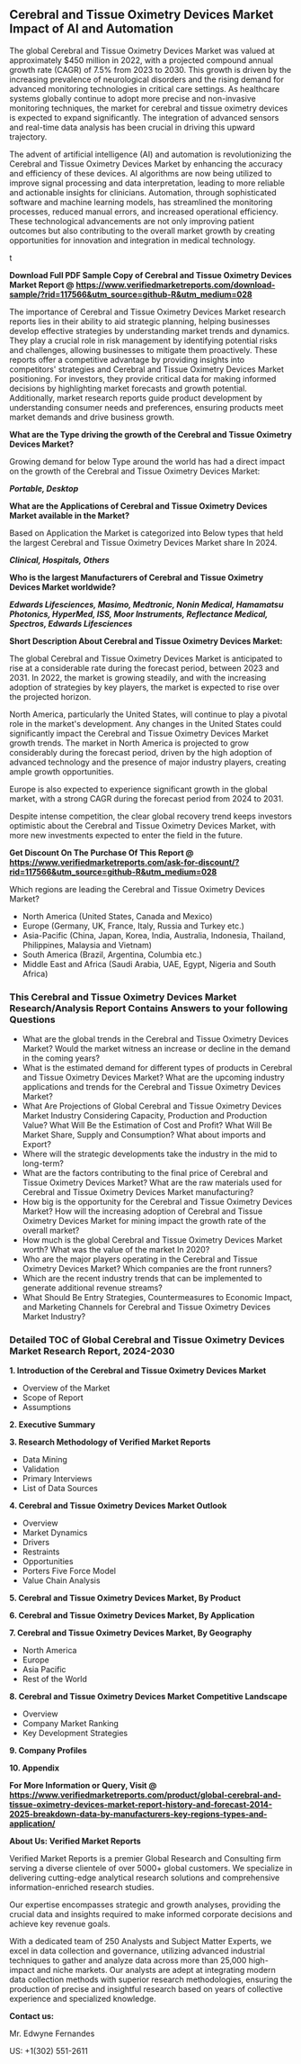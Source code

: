 <h2>Cerebral and Tissue Oximetry Devices Market Impact of AI and Automation</h2><p>The global Cerebral and Tissue Oximetry Devices Market was valued at approximately $450 million in 2022, with a projected compound annual growth rate (CAGR) of 7.5% from 2023 to 2030. This growth is driven by the increasing prevalence of neurological disorders and the rising demand for advanced monitoring technologies in critical care settings. As healthcare systems globally continue to adopt more precise and non-invasive monitoring techniques, the market for cerebral and tissue oximetry devices is expected to expand significantly. The integration of advanced sensors and real-time data analysis has been crucial in driving this upward trajectory.</p><p>The advent of artificial intelligence (AI) and automation is revolutionizing the Cerebral and Tissue Oximetry Devices Market by enhancing the accuracy and efficiency of these devices. AI algorithms are now being utilized to improve signal processing and data interpretation, leading to more reliable and actionable insights for clinicians. Automation, through sophisticated software and machine learning models, has streamlined the monitoring processes, reduced manual errors, and increased operational efficiency. These technological advancements are not only improving patient outcomes but also contributing to the overall market growth by creating opportunities for innovation and integration in medical technology.</p>t</p><p id="" class=""><strong>Download Full PDF Sample Copy of Cerebral and Tissue Oximetry Devices Market Report @ <a href="https://www.verifiedmarketreports.com/download-sample/?rid=117566&utm_source=github-R&utm_medium=028" target="_blank">https://www.verifiedmarketreports.com/download-sample/?rid=117566&utm_source=github-R&utm_medium=028</a></strong></p><p>The importance of&nbsp;Cerebral and Tissue Oximetry Devices Market research reports lies in their ability to aid strategic planning, helping businesses develop effective strategies by understanding market trends and dynamics. They play a crucial role in risk management by identifying potential risks and challenges, allowing businesses to mitigate them proactively. These reports offer a competitive advantage by providing insights into competitors' strategies and Cerebral and Tissue Oximetry Devices Market positioning. For investors, they provide critical data for making informed decisions by highlighting market forecasts and growth potential. Additionally, market research reports guide product development by understanding consumer needs and preferences, ensuring products meet market demands and drive business growth.</p><p><strong>What are the&nbsp;Type driving the growth of the Cerebral and Tissue Oximetry Devices Market?</strong></p><p id="" class="">Growing demand for below Type around the world has had a direct impact on the growth of the Cerebral and Tissue Oximetry Devices Market:</p><em><strong>Portable, Desktop</strong></em></p><strong>What are the&nbsp;Applications&nbsp;of Cerebral and Tissue Oximetry Devices Market available in the Market?</strong></p><p id="" class="">Based on Application the Market is categorized into Below types that held the largest Cerebral and Tissue Oximetry Devices Market share In 2024.</p><em><strong>Clinical, Hospitals, Others</strong></em></p><strong>Who is the largest Manufacturers of Cerebral and Tissue Oximetry Devices Market worldwide?</strong></p><p><em><strong>Edwards Lifesciences, Masimo, Medtronic, Nonin Medical, Hamamatsu Photonics, HyperMed, ISS, Moor Instruments, Reflectance Medical, Spectros, Edwards Lifesciences</strong></em></p><p id="" class=""><strong>Short Description About Cerebral and Tissue Oximetry Devices Market:</strong></p><p>The global Cerebral and Tissue Oximetry Devices Market is anticipated to rise at a considerable rate during the forecast period, between 2023 and 2031. In 2022, the market is growing steadily, and with the increasing adoption of strategies by key players, the market is expected to rise over the projected horizon.</p><p>North America, particularly the United States, will continue to play a pivotal role in the market's development. Any changes in the United States could significantly impact the Cerebral and Tissue Oximetry Devices Market growth trends. The market in North America is projected to grow considerably during the forecast period, driven by the high adoption of advanced technology and the presence of major industry players, creating ample growth opportunities.</p><p>Europe is also expected to experience significant growth in the global market, with a strong CAGR during the forecast period from 2024 to 2031.</p><p>Despite intense competition, the clear global recovery trend keeps investors optimistic about the Cerebral and Tissue Oximetry Devices Market, with more new investments expected to enter the field in the future.</p><p id="" class=""><strong>Get Discount On The Purchase Of This Report @ <a href="https://www.verifiedmarketreports.com/ask-for-discount/?rid=117566&utm_source=github-R&utm_medium=028" target="_blank">https://www.verifiedmarketreports.com/ask-for-discount/?rid=117566&utm_source=github-R&utm_medium=028</a></strong></p>Which regions are leading the Cerebral and Tissue Oximetry Devices Market?</p><ul><li>North America (United States, Canada and Mexico)</li><li>Europe (Germany, UK, France, Italy, Russia and Turkey etc.)</li><li>Asia-Pacific (China, Japan, Korea, India, Australia, Indonesia, Thailand, Philippines, Malaysia and Vietnam)</li><li>South America (Brazil, Argentina, Columbia etc.)</li><li>Middle East and Africa (Saudi Arabia, UAE, Egypt, Nigeria and South Africa)</li></ul><h3 id="" class="">This Cerebral and Tissue Oximetry Devices Market Research/Analysis Report Contains Answers to your following Questions</h3><ul><li>What are the global trends in the Cerebral and Tissue Oximetry Devices Market? Would the market witness an increase or decline in the demand in the coming years?</li><li>What is the estimated demand for different types of products in Cerebral and Tissue Oximetry Devices Market? What are the upcoming industry applications and trends for the Cerebral and Tissue Oximetry Devices Market?</li><li>What Are Projections of Global Cerebral and Tissue Oximetry Devices Market Industry Considering Capacity, Production and Production Value? What Will Be the Estimation of Cost and Profit? What Will Be Market Share, Supply and Consumption? What about imports and Export?</li><li>Where will the strategic developments take the industry in the mid to long-term?</li><li>What are the factors contributing to the final price of Cerebral and Tissue Oximetry Devices Market? What are the raw materials used for Cerebral and Tissue Oximetry Devices Market manufacturing?</li><li>How big is the opportunity for the Cerebral and Tissue Oximetry Devices Market? How will the increasing adoption of Cerebral and Tissue Oximetry Devices Market for mining impact the growth rate of the overall market?</li><li>How much is the global Cerebral and Tissue Oximetry Devices Market worth? What was the value of the market In 2020?</li><li>Who are the major players operating in the Cerebral and Tissue Oximetry Devices Market? Which companies are the front runners?</li><li>Which are the recent industry trends that can be implemented to generate additional revenue streams?</li><li>What Should Be Entry Strategies, Countermeasures to Economic Impact, and Marketing Channels for Cerebral and Tissue Oximetry Devices Market Industry?</li></ul><h3 id="" class="">Detailed TOC of Global Cerebral and Tissue Oximetry Devices Market Research Report, 2024-2030</h3><p id="" class=""><strong>1. Introduction of the Cerebral and Tissue Oximetry Devices Market</strong></p><ul><li>Overview of the Market</li><li>Scope of Report</li><li>Assumptions</li></ul><p id="" class=""><strong>2. Executive Summary</strong></p><p id="" class=""><strong>3. Research Methodology of Verified Market Reports</strong></p><ul><li>Data Mining</li><li>Validation</li><li>Primary Interviews</li><li>List of Data Sources</li></ul><p id="" class=""><strong>4. Cerebral and Tissue Oximetry Devices Market Outlook</strong></p><ul><li>Overview</li><li>Market Dynamics</li><li>Drivers</li><li>Restraints</li><li>Opportunities</li><li>Porters Five Force Model</li><li>Value Chain Analysis</li></ul><p id="" class=""><strong>5. Cerebral and Tissue Oximetry Devices Market, By Product</strong></p><p id="" class=""><strong>6. Cerebral and Tissue Oximetry Devices Market, By Application</strong></p><p id="" class=""><strong>7. Cerebral and Tissue Oximetry Devices Market, By Geography</strong></p><ul><li>North America</li><li>Europe</li><li>Asia Pacific</li><li>Rest of the World</li></ul><p id="" class=""><strong>8. Cerebral and Tissue Oximetry Devices Market Competitive Landscape</strong></p><ul><li>Overview</li><li>Company Market Ranking</li><li>Key Development Strategies</li></ul><p id="" class=""><strong>9. Company Profiles</strong></p><p id="" class=""><strong>10. Appendix</strong></p><p id="" class=""><strong>For More Information or Query, Visit @ <a href="https://www.verifiedmarketreports.com/product/global-cerebral-and-tissue-oximetry-devices-market-report-history-and-forecast-2014-2025-breakdown-data-by-manufacturers-key-regions-types-and-application/" target="_blank">https://www.verifiedmarketreports.com/product/global-cerebral-and-tissue-oximetry-devices-market-report-history-and-forecast-2014-2025-breakdown-data-by-manufacturers-key-regions-types-and-application/</a></strong></p><p id="" class=""><strong>About Us: Verified Market Reports</strong></p><p id="" class="">Verified Market Reports is a premier Global Research and Consulting firm serving a diverse clientele of over 5000+ global customers. We specialize in delivering cutting-edge analytical research solutions and comprehensive information-enriched research studies.</p><p id="" class="">Our expertise encompasses strategic and growth analyses, providing the crucial data and insights required to make informed corporate decisions and achieve key revenue goals.</p><p id="" class="">With a dedicated team of 250 Analysts and Subject Matter Experts, we excel in data collection and governance, utilizing advanced industrial techniques to gather and analyze data across more than 25,000 high-impact and niche markets. Our analysts are adept at integrating modern data collection methods with superior research methodologies, ensuring the production of precise and insightful research based on years of collective experience and specialized knowledge.</p><p id="" class=""><strong>Contact us:</strong></p><p id="" class="">Mr. Edwyne Fernandes</p><p id="" class="">US: +1(302) 551-2611</p>